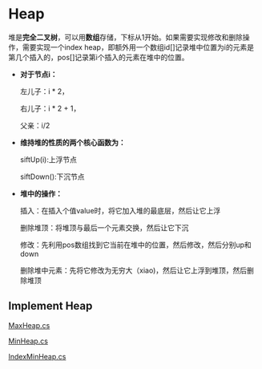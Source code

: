 # Heap
堆是**完全二叉树**，可以用**数组**存储，下标从1开始。如果需要实现修改和删除操作，需要实现一个index heap，即额外用一个数组id[]记录堆中位置为i的元素是第几个插入的，pos[]记录第i个插入的元素在堆中的位置。
* **对于节点i：**

  左儿子：i * 2，

  右儿子：i * 2 + 1，

  父亲：i/2

* **维持堆的性质的两个核心函数为：**

  siftUp(i):上浮节点

  siftDown():下沉节点

* **堆中的操作：**

  插入：在插入个值value时，将它加入堆的最底层，然后让它上浮

  删除堆顶：将堆顶与最后一个元素交换，然后让它下沉

  修改：先利用pos数组找到它当前在堆中的位置，然后修改，然后分别up和down

  删除堆中元素：先将它修改为无穷大（xiao)，然后让它上浮到堆顶，然后删除堆顶

## Implement Heap
[MaxHeap.cs](https://github.com/Sophie1797/AlgorithmLearningNote/blob/master/src/AlgorithmNote/AlgorithmNote/Heap/MaxHeap.cs)

[MinHeap.cs](https://github.com/Sophie1797/AlgorithmLearningNote/blob/master/src/AlgorithmNote/AlgorithmNote/Heap/MinHeap.cs)

[IndexMinHeap.cs](https://github.com/Sophie1797/AlgorithmLearningNote/blob/master/src/AlgorithmNote/AlgorithmNote/Heap/IndexMinHeap.cs)

